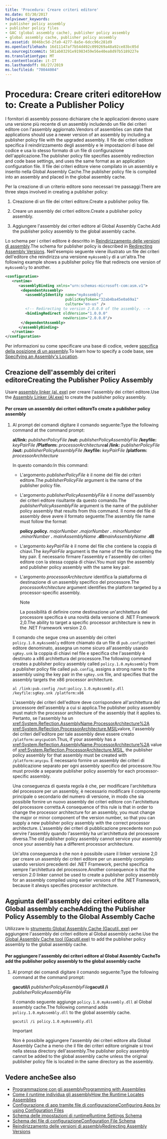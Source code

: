```yaml
---
title: 'Procedura: Creare criteri editore'
ms.date: 03/30/2017
helpviewer_keywords:
- publisher policy assembly
- publisher policy files
- GAC (global assembly cache), publisher policy assembly
- global assembly cache, publisher policy assembly
ms.assetid: 8046bc5d-2fa9-4277-8a5e-6dcc96c281d9
ms.openlocfilehash: 16d11147af7b54d492c099269a48a92ce83bc05d
ms.sourcegitcommit: 581ab03291e91983459e56e40ea8d97b5189227e
ms.translationtype: MT
ms.contentlocale: it-IT
ms.lasthandoff: 08/27/2019
ms.locfileid: "70044004"
---
```

# <a name="how-to-create-a-publisher-policy"></a><span data-ttu-id="cb2fe-102">Procedura: Creare criteri editore</span><span class="sxs-lookup"><span data-stu-id="cb2fe-102">How to: Create a Publisher Policy</span></span>

<span data-ttu-id="cb2fe-103">I fornitori di assembly possono dichiarare che le applicazioni devono usare una versione più recente di un assembly includendo un file dei criteri editore con l'assembly aggiornato.</span><span class="sxs-lookup"><span data-stu-id="cb2fe-103">Vendors of assemblies can state that applications should use a newer version of an assembly by including a publisher policy file with the upgraded assembly.</span></span> <span data-ttu-id="cb2fe-104">Il file dei criteri editore specifica il reindirizzamento degli assembly e le impostazioni di base del codice e usa lo stesso formato di un file di configurazione dell'applicazione.</span><span class="sxs-lookup"><span data-stu-id="cb2fe-104">The publisher policy file specifies assembly redirection and code base settings, and uses the same format as an application configuration file.</span></span> <span data-ttu-id="cb2fe-105">Il file dei criteri editore viene compilato in un assembly e inserito nella Global Assembly Cache.</span><span class="sxs-lookup"><span data-stu-id="cb2fe-105">The publisher policy file is compiled into an assembly and placed in the global assembly cache.</span></span>

<span data-ttu-id="cb2fe-106">Per la creazione di un criterio editore sono necessari tre passaggi:</span><span class="sxs-lookup"><span data-stu-id="cb2fe-106">There are three steps involved in creating a publisher policy:</span></span>

1. <span data-ttu-id="cb2fe-107">Creazione di un file dei criteri editore.</span><span class="sxs-lookup"><span data-stu-id="cb2fe-107">Create a publisher policy file.</span></span>

2. <span data-ttu-id="cb2fe-108">Creare un assembly dei criteri editore.</span><span class="sxs-lookup"><span data-stu-id="cb2fe-108">Create a publisher policy assembly.</span></span>

3. <span data-ttu-id="cb2fe-109">Aggiungere l'assembly dei criteri editore al Global Assembly Cache.</span><span class="sxs-lookup"><span data-stu-id="cb2fe-109">Add the publisher policy assembly to the global assembly cache.</span></span>

<span data-ttu-id="cb2fe-110">Lo schema per i criteri editore è descritto in [Reindirizzamento delle versioni di assembly](redirect-assembly-versions.md).</span><span class="sxs-lookup"><span data-stu-id="cb2fe-110">The schema for publisher policy is described in [Redirecting Assembly Versions](redirect-assembly-versions.md).</span></span> <span data-ttu-id="cb2fe-111">Nell'esempio seguente viene illustrato un file dei criteri dell'editore che reindirizza una versione `myAssembly` di a un'altra.</span><span class="sxs-lookup"><span data-stu-id="cb2fe-111">The following example shows a publisher policy file that redirects one version of `myAssembly` to another.</span></span>

```xml
<configuration>
   <runtime>
      <assemblyBinding xmlns="urn:schemas-microsoft-com:asm.v1">
       <dependentAssembly>
         <assemblyIdentity name="myAssembly"
                           publicKeyToken="32ab4ba45e0a69a1"
                           culture="en-us" />
         <!-- Redirecting to version 2.0.0.0 of the assembly. -->
         <bindingRedirect oldVersion="1.0.0.0"
                          newVersion="2.0.0.0"/>
       </dependentAssembly>
      </assemblyBinding>
   </runtime>
</configuration>
```

<span data-ttu-id="cb2fe-112">Per informazioni su come specificare una base di codice, vedere [specifica della posizione di un assembly](specify-assembly-location.md).</span><span class="sxs-lookup"><span data-stu-id="cb2fe-112">To learn how to specify a code base, see [Specifying an Assembly's Location](specify-assembly-location.md).</span></span>

## <a name="creating-the-publisher-policy-assembly"></a><span data-ttu-id="cb2fe-113">Creazione dell'assembly dei criteri editore</span><span class="sxs-lookup"><span data-stu-id="cb2fe-113">Creating the Publisher Policy Assembly</span></span>

<span data-ttu-id="cb2fe-114">Usare [assembly linker (al. exe)](../tools/al-exe-assembly-linker.md) per creare l'assembly dei criteri editore.</span><span class="sxs-lookup"><span data-stu-id="cb2fe-114">Use the [Assembly Linker (Al.exe)](../tools/al-exe-assembly-linker.md) to create the publisher policy assembly.</span></span>

#### <a name="to-create-a-publisher-policy-assembly"></a><span data-ttu-id="cb2fe-115">Per creare un assembly dei criteri editore</span><span class="sxs-lookup"><span data-stu-id="cb2fe-115">To create a publisher policy assembly</span></span>

1. <span data-ttu-id="cb2fe-116">Al prompt dei comandi digitare il comando seguente:</span><span class="sxs-lookup"><span data-stu-id="cb2fe-116">Type the following command at the command prompt:</span></span>

    <span data-ttu-id="cb2fe-117">**al/link:** *publisherPolicyFile* **/out:** *publisherPolicyAssemblyFile* **/keyfile:** *keyPairFile* **/Platform:** *processorArchitecture*</span><span class="sxs-lookup"><span data-stu-id="cb2fe-117">**al /link:** *publisherPolicyFile* **/out:** *publisherPolicyAssemblyFile* **/keyfile:** *keyPairFile* **/platform:** *processorArchitecture*</span></span>

    <span data-ttu-id="cb2fe-118">In questo comando:</span><span class="sxs-lookup"><span data-stu-id="cb2fe-118">In this command:</span></span>

    - <span data-ttu-id="cb2fe-119">L'argomento *publisherPolicyFile* è il nome del file dei criteri editore.</span><span class="sxs-lookup"><span data-stu-id="cb2fe-119">The *publisherPolicyFile* argument is the name of the publisher policy file.</span></span>

    - <span data-ttu-id="cb2fe-120">L'argomento *publisherPolicyAssemblyFile* è il nome dell'assembly dei criteri editore risultante da questo comando.</span><span class="sxs-lookup"><span data-stu-id="cb2fe-120">The *publisherPolicyAssemblyFile* argument is the name of the publisher policy assembly that results from this command.</span></span> <span data-ttu-id="cb2fe-121">Il nome del file di assembly deve avere il formato seguente:</span><span class="sxs-lookup"><span data-stu-id="cb2fe-121">The assembly file name must follow the format:</span></span>

      <span data-ttu-id="cb2fe-122">**policy.**</span><span class="sxs-lookup"><span data-stu-id="cb2fe-122">**policy.**</span></span> <span data-ttu-id="cb2fe-123">*majorNumber* **.**</span><span class="sxs-lookup"><span data-stu-id="cb2fe-123">*majorNumber* **.**</span></span> <span data-ttu-id="cb2fe-124">*minorNumber* **.**</span><span class="sxs-lookup"><span data-stu-id="cb2fe-124">*minorNumber* **.**</span></span> <span data-ttu-id="cb2fe-125">*mainAssemblyName* **.dll**</span><span class="sxs-lookup"><span data-stu-id="cb2fe-125">*mainAssemblyName* **.dll**</span></span>

    - <span data-ttu-id="cb2fe-126">L'argomento *keyPairFile* è il nome del file che contiene la coppia di chiavi.</span><span class="sxs-lookup"><span data-stu-id="cb2fe-126">The *keyPairFile* argument is the name of the file containing the key pair.</span></span> <span data-ttu-id="cb2fe-127">È necessario firmare l'assembly e l'assembly dei criteri editore con la stessa coppia di chiavi.</span><span class="sxs-lookup"><span data-stu-id="cb2fe-127">You must sign the assembly and publisher policy assembly with the same key pair.</span></span>

    - <span data-ttu-id="cb2fe-128">L'argomento *processorArchitecture* identifica la piattaforma di destinazione di un assembly specifico del processore.</span><span class="sxs-lookup"><span data-stu-id="cb2fe-128">The *processorArchitecture* argument identifies the platform targeted by a processor-specific assembly.</span></span>

      > [!NOTE]
      > <span data-ttu-id="cb2fe-129">La possibilità di definire come destinazione un'architettura del processore specifica è una novità della versione di .NET Framework 2,0.</span><span class="sxs-lookup"><span data-stu-id="cb2fe-129">The ability to target a specific processor architecture is new in the .NET Framework version 2.0.</span></span>

    <span data-ttu-id="cb2fe-130">Il comando che segue crea un assembly dei criteri `policy.1.0.myAssembly` editore chiamato da un file di `pub.config`criteri editore denominato, assegna un nome sicuro all'assembly usando `sgKey.snk` la coppia di chiavi nel file e specifica che l'assembly è destinato a x86 architettura del processore.</span><span class="sxs-lookup"><span data-stu-id="cb2fe-130">The following command creates a publisher policy assembly called `policy.1.0.myAssembly` from a publisher policy file called `pub.config`, assigns a strong name to the assembly using the key pair in the `sgKey.snk` file, and specifies that the assembly targets the x86 processor architecture.</span></span>

    ```
    al /link:pub.config /out:policy.1.0.myAssembly.dll /keyfile:sgKey.snk /platform:x86
    ```

    <span data-ttu-id="cb2fe-131">L'assembly dei criteri dell'editore deve corrispondere all'architettura del processore dell'assembly a cui si applica.</span><span class="sxs-lookup"><span data-stu-id="cb2fe-131">The publisher policy assembly must match the processor architecture of the assembly that it applies to.</span></span> <span data-ttu-id="cb2fe-132">Pertanto, se l'assembly ha un <xref:System.Reflection.AssemblyName.ProcessorArchitecture%2A> <xref:System.Reflection.ProcessorArchitecture.MSIL>valore, l'assembly dei criteri dell'editore per tale assembly deve essere creato `/platform:anycpu`con.</span><span class="sxs-lookup"><span data-stu-id="cb2fe-132">Thus, if your assembly has a <xref:System.Reflection.AssemblyName.ProcessorArchitecture%2A> value of <xref:System.Reflection.ProcessorArchitecture.MSIL>, the publisher policy assembly for that assembly must be created with `/platform:anycpu`.</span></span> <span data-ttu-id="cb2fe-133">È necessario fornire un assembly dei criteri di pubblicazione separato per ogni assembly specifico del processore.</span><span class="sxs-lookup"><span data-stu-id="cb2fe-133">You must provide a separate publisher policy assembly for each processor-specific assembly.</span></span>

    <span data-ttu-id="cb2fe-134">Una conseguenza di questa regola è che, per modificare l'architettura del processore per un assembly, è necessario modificare il componente principale o secondario del numero di versione, in modo che sia possibile fornire un nuovo assembly dei criteri editore con l'architettura del processore corretta.</span><span class="sxs-lookup"><span data-stu-id="cb2fe-134">A consequence of this rule is that in order to change the processor architecture for an assembly, you must change the major or minor component of the version number, so that you can supply a new publisher policy assembly with the correct processor architecture.</span></span> <span data-ttu-id="cb2fe-135">L'assembly dei criteri di pubblicazione precedente non può servire l'assembly quando l'assembly ha un'architettura del processore diversa.</span><span class="sxs-lookup"><span data-stu-id="cb2fe-135">The old publisher policy assembly cannot service your assembly once your assembly has a different processor architecture.</span></span>

    <span data-ttu-id="cb2fe-136">Un'altra conseguenza è che non è possibile usare il linker versione 2,0 per creare un assembly dei criteri editore per un assembly compilato usando versioni precedenti del .NET Framework, perché specifica sempre l'architettura del processore.</span><span class="sxs-lookup"><span data-stu-id="cb2fe-136">Another consequence is that the version 2.0 linker cannot be used to create a publisher policy assembly for an assembly compiled using earlier versions of the .NET Framework, because it always specifies processor architecture.</span></span>

## <a name="adding-the-publisher-policy-assembly-to-the-global-assembly-cache"></a><span data-ttu-id="cb2fe-137">Aggiunta dell'assembly dei criteri editore alla Global assembly cache</span><span class="sxs-lookup"><span data-stu-id="cb2fe-137">Adding the Publisher Policy Assembly to the Global Assembly Cache</span></span>

<span data-ttu-id="cb2fe-138">Utilizzare lo [strumento Global Assembly Cache (Gacutil. exe)](../tools/gacutil-exe-gac-tool.md) per aggiungere l'assembly dei criteri editore al Global assembly cache.</span><span class="sxs-lookup"><span data-stu-id="cb2fe-138">Use the [Global Assembly Cache tool (Gacutil.exe)](../tools/gacutil-exe-gac-tool.md) to add the publisher policy assembly to the global assembly cache.</span></span>

#### <a name="to-add-the-publisher-policy-assembly-to-the-global-assembly-cache"></a><span data-ttu-id="cb2fe-139">Per aggiungere l'assembly dei criteri editore al Global Assembly Cache</span><span class="sxs-lookup"><span data-stu-id="cb2fe-139">To add the publisher policy assembly to the global assembly cache</span></span>

1. <span data-ttu-id="cb2fe-140">Al prompt dei comandi digitare il comando seguente:</span><span class="sxs-lookup"><span data-stu-id="cb2fe-140">Type the following command at the command prompt:</span></span>

    <span data-ttu-id="cb2fe-141">**gacutil/i** *publisherPolicyAssemblyFile*</span><span class="sxs-lookup"><span data-stu-id="cb2fe-141">**gacutil /i**  *publisherPolicyAssemblyFile*</span></span>

    <span data-ttu-id="cb2fe-142">Il comando seguente aggiunge `policy.1.0.myAssembly.dll` al Global assembly cache.</span><span class="sxs-lookup"><span data-stu-id="cb2fe-142">The following command adds `policy.1.0.myAssembly.dll` to the global assembly cache.</span></span>

    ```
    gacutil /i policy.1.0.myAssembly.dll
    ```

    > [!IMPORTANT]
    > <span data-ttu-id="cb2fe-143">Non è possibile aggiungere l'assembly dei criteri editore alla Global Assembly Cache a meno che il file dei criteri editore originale si trovi nella stessa directory dell'assembly.</span><span class="sxs-lookup"><span data-stu-id="cb2fe-143">The publisher policy assembly cannot be added to the global assembly cache unless the original publisher policy file is located in the same directory as the assembly.</span></span>

## <a name="see-also"></a><span data-ttu-id="cb2fe-144">Vedere anche</span><span class="sxs-lookup"><span data-stu-id="cb2fe-144">See also</span></span>

- [<span data-ttu-id="cb2fe-145">Programmazione con gli assembly</span><span class="sxs-lookup"><span data-stu-id="cb2fe-145">Programming with Assemblies</span></span>](../app-domains/programming-with-assemblies.md)
- [<span data-ttu-id="cb2fe-146">Come il runtime individua gli assembly</span><span class="sxs-lookup"><span data-stu-id="cb2fe-146">How the Runtime Locates Assemblies</span></span>](../deployment/how-the-runtime-locates-assemblies.md)
- [<span data-ttu-id="cb2fe-147">Configurazione di app tramite file di configurazione</span><span class="sxs-lookup"><span data-stu-id="cb2fe-147">Configuring Apps by using Configuration Files</span></span>](index.md)
- [<span data-ttu-id="cb2fe-148">Schema delle impostazioni di runtime</span><span class="sxs-lookup"><span data-stu-id="cb2fe-148">Runtime Settings Schema</span></span>](./file-schema/runtime/index.md)
- [<span data-ttu-id="cb2fe-149">Schema dei file di configurazione</span><span class="sxs-lookup"><span data-stu-id="cb2fe-149">Configuration File Schema</span></span>](./file-schema/index.md)
- [<span data-ttu-id="cb2fe-150">Reindirizzamento delle versioni di assembly</span><span class="sxs-lookup"><span data-stu-id="cb2fe-150">Redirecting Assembly Versions</span></span>](redirect-assembly-versions.md)
